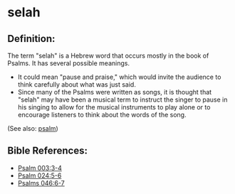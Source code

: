 # selah #

## Definition: ##

The term "selah" is a Hebrew word that occurs mostly in the book of Psalms. It has several possible meanings.

* It could mean "pause and praise," which would invite the audience to think carefully about what was just said.
* Since many of the Psalms were written as songs, it is thought that "selah" may have been a musical term to instruct the singer to pause in his singing to allow for the musical instruments to play alone or to encourage listeners to think about the words of the song.

(See also: [psalm](../other/psalm.md))

## Bible References: ##

* [Psalm 003:3-4](en/tn/psa/help/03/03)
* [Psalm 024:5-6](en/tn/psa/help/24/05)
* [Psalms 046:6-7](en/tn/psa/help/46/06)